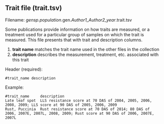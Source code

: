 ## Trait file (trait.tsv)
Filename: *gensp.population*.gen.*Author1_Author2_year*.trait.tsv

Some publications provide information on how traits are measured, or a treatment used for a particular group of samples on which the trait is measured. This file presents that with trait and description columns.
1. **trait name** matches the trait name used in the other files in the collection
2. **description** describes the measurement, treatment, etc. associated with this trait

Header (required):
```
#trait_name description
```

Example:
```
#trait_name     description
Late leaf spot	LLS resistance score at 70 DAS of 2004, 2005, 2006, 2008, 2009; LLS score at 90 DAS of 2005, 2006, 2009
Rust, Puccinia	Rust resistance score at 70 DAS of 2014; 80 DAS of 2006, 2007E, 2007L, 2008, 2009; Rust score at 90 DAS of 2006, 2007E, 2007L
```
